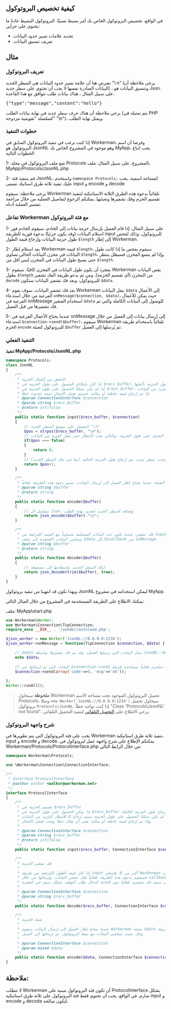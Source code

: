 ## كيفية تخصيص البروتوكول

في الواقع، تخصيص البروتوكول الخاص بك أمر بسيط نسبيًا. البروتوكول البسيط عادةً ما يحتوي على جزأين:
 * تحديد علامات تمييز حدود البيانات
 * تعريف تنسيق البيانات

## مثال

### تعريف البروتوكول
نفترض هنا أن علامة تمييز حدود البيانات هي السطر الجديد "\ n" (يرجى ملاحظة أن البيانات الصادرة نفسها لا يجب أن تحتوي على سطر جديد) ، وتنسيق البيانات هو Json. على سبيل المثال ، هناك بيانات طلب تتوافق مع هذا القاعدة.

<pre>
{"type":"message","content":"hello"}
</pre>

يرجى ملاحظة أن هناك حرف سطر جديد في نهاية بيانات الطلب (يتم تمثيله في PHP كسلسلة "تقويمية مزدوجة" "\n")، ويمثل نهاية الطلب.

### خطوات التنفيذ
إذا كنت ترغب في تنفيذ البروتوكول السابق في Workerman، وفرضا أن اسم البروتوكول هو JsonNL وهو موجود في المشروع الخاص بك MyApp، يجب اتباع الخطوات التالية

1- ضع ملف البروتوكول في مجلد Protocols بالمشروع، على سبيل المثال: ملف MyApp/Protocols/JsonNL.php

2- قم بتنفيذ فئة JsonNL، واستخدم `namespace Protocols;` كمساحة اسمية، يجب عليك تنفيذ ثلاثة طرق استاتيك تسمى input و encode و decode

يرجى ملاحظة: سيقوم Workerman تلقائياً بدعوة هذه الطرق الثلاثة الاستاتيكية لتنفيذ تقسيم الحزم وفك تشفيرها وتعبئتها. يمكنكم الرجوع لتفاصيل العملية من خلال مراجعة تفسير العملية أدناه.

### تفاعل Workerman مع فئة البروتوكول
1- على سبيل المثال، إذا قام العميل بإرسال حزمة بيانات إلى الخادم، سيقوم الخادم فور استلام البيانات (وقد يكون جزئيا) بدعوة فورية للطريقة input للبروتوكول، وذلك لفحص طول حزمة البيانات وإرجاع قيمة الطول `$length` إلى إطار Workerman.

2- بعد استلام إطار Workerman قيمة `$length`، سيقوم بفحص ما إذا كانت طول البيانات في مخزن البيانات الحالي تساوي `$length`، وإذا لم يتسع المخزن فسيظل ينتظر حتى يصبح طول البيانات في المخزن ليس أقل من `$length`.

3- بمجرد أن يكون طول البيانات في المخزن كافيًا، سيقوم Workerman بقص البيانات بطول `$length` من المخزن (أي تقسيم الحزمة)، ومن ثم يدعو طريقة الفك تشفير `decode` للبروتوكول، وبعد فك تشفير البيانات ستكون `$data`.

4- بعد فك تشفير البيانات، سوف يقوم Workerman بنقل البيانات `$data` إلى الأعمال الفرعية من خلال استدعاء `onMessage($connection, $data)`، حيث يمكن للأعمال الفرعية في onMessage استخدام المتغير `$data` للوصول إلى البيانات الكاملة والتي تم فك تشفيرها من قبل العميل.

5- عندما يحتاج الأعمال الفرعية في onMessage إلى إرسال بيانات إلى العميل من خلال استدعاء `$connection->send($buffer)`، سيقوم Workerman تلقائياً باستخدام طريقة الحزم `encode` للبروتوكول لتعبئة `$buffer` ثم يُرسلها إلى العميل.

### التنفيذ الفعلي

**تنفيذ MyApp/Protocols/JsonNL.php**

```php
namespace Protocols;
class JsonNL
{
    /**
     * التحقق من إكتمال الحزمة
     * إذا كان بإمكانك الحصول على طول الحزمة في $recv_buffer، فسيتم إرجاع طول الحزمة بأكملها
     * إذا لم يكن ممكناً الحصول على طول الحزمة في $recv_buffer، فسيتم إرجاع 0 للإنتظار للمزيد من البيانات
     * إذا تم إرجاع قيمة خاطئة أو سالبة، فسيتم فصل الاتصال نتيجة لحدوث خطأ
     * @param ConnectionInterface $connection
     * @param string $recv_buffer
     * @return int|false
     */
    public static function input($recv_buffer, $connection)
    {
        // الحصول على موضع السطر الجديد "\n"
        $pos = strpos($recv_buffer, "\n");
        // إذا لم يوجد سطر جديد، فلا يمكن التعرف على طول الحزمة، وبالتالي يجب الانتظار حتى تصل المزيد من البيانات
        if($pos === false)
        {
            return 0;
        }
        // إذا وجدت سطر جديد، يتم إرجاع طول الحزمة الحالية (بما في ذلك السطر الجديد)
        return $pos+1;
    }

    /**
     * التعبئة، عندما يحتاج إطار العميل إلى إرسال البيانات، سيتم دعوة هذه الطريقة تلقائياً
     * @param string $buffer
     * @return string
     */
    public static function encode($buffer)
    {
        // تسلسل ال Json، وإضافة السطر الجديد لتحديد نهاية الطلب
        return json_encode($buffer)."\n";
    }

    /**
     * فك تشفير، عندما يكون عدد البيانات المستلمة متساوياً مع القيمة المُرجَعة من input (قيمة موجبة)، سيتم استدعاء هذه الطريقة تلقائياً
     * وستُمرر البيانات المُشفرة إلى متغير $data لل,t$callback من onMessage
     * @param string $buffer
     * @return string
     */
    public static function decode($buffer)
    {
        // إزالة السطر الجديد، واستعادتها إلى مصفوفة
        return json_decode(trim($buffer), true);
    }
}
```

وبهذا نكون قد انتهينا من تنفيذ بروتوكول JsonNL ليمكن استخدامه في مشروع MyApp.

يمكنك الاطلاع على الطريقة المستخدمة في المشروع من خلال المثال التالي:

ملف: MyApp\start.php

```php
use Workerman\Worker;
use Workerman\Connection\TcpConnection;
require_once __DIR__ . '/vendor/autoload.php';

$json_worker = new Worker('JsonNL://0.0.0.0:1234');
$json_worker->onMessage = function(TcpConnection $connection, $data) {

    // $data يمثل البيانات التي يرسلها العميل، وقد تم فك تشفيرها بواسطة JsonNL::decode
    echo $data;
    
    // البيانات التي تم إرسالها عبر $connection->send ستُحزم تلقائياً بمساعدة طريقة JsonNL::encode ثم يتم إرسالها إلى العميل
    $connection->send(array('code'=>0, 'msg'=>'ok'));
    
};
Worker::runAll();
```

> **ملحوظة**
> سيحاول Workerman تحميل البروتوكول الموجود تحت مساحة الاسم Protocols، ومثلا `new Worker('JsonNL://0.0.0.0:1234')` سيحاول تحميل بروتوكول `Protocols\JsonNL`.
> إذا كنت تواجه خطأ "Class 'Protocols\JsonNL' not found"، يرجى الاطلاع على [التحميل التلقائي](../faq/autoload.md) لتنفيذ التحميل التلقائي.

### شرح واجهة البروتوكول
يجب على فئة البروتوكول التي يتم تطويرها في Workerman تنفيذ ثلاثة طرق استاتيكية، input و encode و decode. يمكنكم الإطلاع على شرح واجهة عمل لبروتوكول في Workerman/Protocols/ProtocolInterface.php من خلال الرابط التالي:

```php
namespace Workerman\Protocols;

use \Workerman\Connection\ConnectionInterface;

/**
 * Interface ProtocolInterface
 * @author walkor <walkor@workerman.net>
 */
interface ProtocolInterface
{
    /**
     * تقسيم الحزمة في $recv_buffer
     * إذا يمكن الحصول على طول الحزمة في $recv_buffer فسيتم إرجاع طول الحزمة الكاملة
     * وإذا لم يكن ممكناً الحصول على طول الحزمة سيتم إرجاع 0 للإنتظار للمزيد من البيانات
     * وإذا تم إرجاع قيمة خاطئة أو سالبة يعني أن هناك خطأ ويجب فصل الاتصال
     *
     * @param ConnectionInterface $connection
     * @param string $recv_buffer
     * @return int|false
     */
    public static function input($recv_buffer, ConnectionInterface $connection);

    /**
     * فك تشفير الحزمة
     *
     * إذا كان قيمة الطول المُرجعة من طريقة input أكبر من 0، وٌاستلم Workerman كمية كافية من البيانات
     * فسيقوم بدعوة هذه الطريقة تلقائياً لفك تشفير البيانات، وإرسالها من خلال callback onMessage
     * وهذا يعني أنه عند استقبال طلب كامل من العميل سيتم فك تشفيره تلقائياً دون الحاجة لإدخال طلب التوقف بشكل يدوي في الشفرة
     *
     * @param ConnectionInterface $connection
     * @param string $recv_buffer
     */
    public static function decode($recv_buffer, ConnectionInterface $connection);

    /**
     * تعبئة الحزمة
     *
     * عندما يحتاج إطار العميل إلى إرسال البيانات سيقوم Workerman بتعبئة $data تلقائياً من خلال هذه الطريقة
     * وذلك بحيث تتماشى البيانات مع نمط البروتوكول، ثم إرسالها إلى العميل
     *
     * @param ConnectionInterface $connection
     * @param mixed $data
     */
    public static function encode($data, ConnectionInterface $connection);
}
```

## ملاحظة:
لا تتطلب Workerman أن تكون فئة البروتوكول مبنية على ProtocolInterface بشكل صارم. في الواقع، يجب أن تحتوي فقط فئة البروتوكول على ثلاثة طرق استاتيكية input و encode و decode لتكون صالحة.
